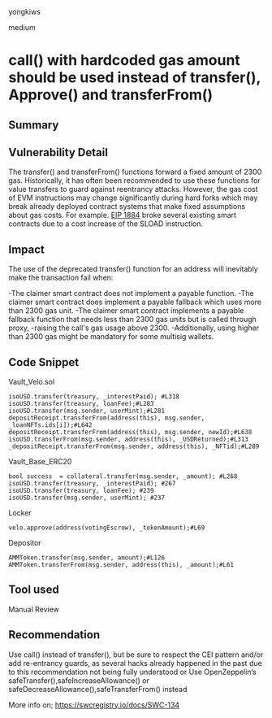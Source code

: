 yongkiws

medium

# call() with hardcoded gas amount should be used instead of transfer(), Approve() and transferFrom()

## Summary

## Vulnerability Detail
The transfer() and transferFrom() functions forward a fixed amount of 2300 gas. Historically, it has often been recommended to use these functions for value transfers to guard against reentrancy attacks. However, the gas cost of EVM instructions may change significantly during hard forks which may break already deployed contract systems that make fixed assumptions about gas costs. For example. [EIP 1884](https://eips.ethereum.org/EIPS/eip-1884) broke several existing smart contracts due to a cost increase of the SLOAD instruction.
## Impact
The use of the deprecated transfer() function for an address will inevitably make the transaction fail when:

-The claimer smart contract does not implement a payable function.
-The claimer smart contract does implement a payable fallback which uses more than 2300 gas unit.
-The claimer smart contract implements a payable fallback function that needs less than 2300 gas units but is called through proxy, -raising the call's gas usage above 2300.
-Additionally, using higher than 2300 gas might be mandatory for some multisig wallets.

## Code Snippet
Vault_Velo.sol
```solidity
isoUSD.transfer(treasury, _interestPaid); #L318
isoUSD.transfer(treasury, loanFee);#L283
isoUSD.transfer(msg.sender, userMint);#L281
depositReceipt.transferFrom(address(this), msg.sender, _loanNFTs.ids[i]);#L642
depositReceipt.transferFrom(address(this), msg.sender, newId);#L638
isoUSD.transferFrom(msg.sender, address(this), _USDReturned);#L313
_depositReceipt.transferFrom(msg.sender, address(this), _NFTid);#L289

```
Vault_Base_ERC20
```solidity
bool success  = collateral.transfer(msg.sender, _amount); #L268
isoUSD.transfer(treasury, _interestPaid); #267
isoUSD.transfer(treasury, loanFee); #239
isoUSD.transfer(msg.sender, userMint); #237
```
Locker
```solidity
velo.approve(address(votingEscrow), _tokenAmount);#L69
```
Depositor
```solidity
AMMToken.transfer(msg.sender, amount);#L126
AMMToken.transferFrom(msg.sender, address(this), _amount);#L61
```
## Tool used
Manual Review

## Recommendation
Use call() instead of transfer(), but be sure to respect the CEI pattern and/or add re-entrancy guards, as several hacks already happened in the past due to this recommendation not being fully understood or Use OpenZeppelin’s safeTransfer(),safeIncreaseAllowance() or safeDecreaseAllowance(),safeTransferFrom() instead

More info on; https://swcregistry.io/docs/SWC-134